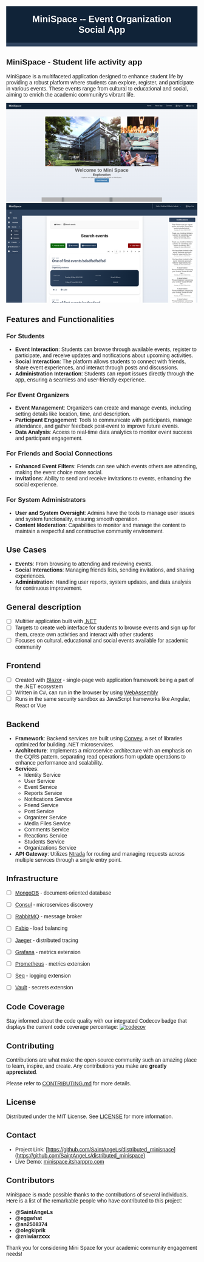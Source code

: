 <!DOCTYPE html>
<html lang="en">
<head>
    <meta charset="UTF-8">
    <meta name="viewport" content="width=device-width, initial-scale=1.0">
    <title>Mini Space - Student Life Activity App</title>
    <style>
        body {
            font-family: 'Arial', sans-serif;
            margin: 0;
        }
        .header {
            background-color: #102338;
            color: #ffffff; 
            padding: 20px 40px;
            text-align: center;
            border-bottom: 10px solid #30445F;
        }
        .header h1 {
            font-size: 24px;
            margin: 0;
            font-weight: bold;
        }
    </style>
</head>
<body>
    <div class="header">
        <h1> MiniSpace -- Event Organization Social App</h1>
    </div>
</body>
</html>



## MiniSpace - Student life activity app

MiniSpace is a multifaceted application designed to enhance student life by providing a robust platform where students can explore, register, and participate in various events. These events range from cultural to educational and social, aiming to enrich the academic community's vibrant life. 

![Home](images/minispace-home.png)
![Events Dashboard View](images/minispace-events.png)


## Features and Functionalities

### For Students
- **Event Interaction**: Students can browse through available events, register to participate, and receive updates and notifications about upcoming activities.
- **Social Interaction**: The platform allows students to connect with friends, share event experiences, and interact through posts and discussions.
- **Administration Interaction**: Students can report issues directly through the app, ensuring a seamless and user-friendly experience.

### For Event Organizers
- **Event Management**: Organizers can create and manage events, including setting details like location, time, and description.
- **Participant Engagement**: Tools to communicate with participants, manage attendance, and gather feedback post-event to improve future events.
- **Data Analysis**: Access to real-time data analytics to monitor event success and participant engagement.

### For Friends and Social Connections
- **Enhanced Event Filters**: Friends can see which events others are attending, making the event choice more social.
- **Invitations**: Ability to send and receive invitations to events, enhancing the social experience.

### For System Administrators
- **User and System Oversight**: Admins have the tools to manage user issues and system functionality, ensuring smooth operation.
- **Content Moderation**: Capabilities to monitor and manage the content to maintain a respectful and constructive community environment.

## Use Cases
- **Events**: From browsing to attending and reviewing events.
- **Social Interactions**: Managing friends lists, sending invitations, and sharing experiences.
- **Administration**: Handling user reports, system updates, and data analysis for continuous improvement.


## General description
- [ ] Multitier application built with [.NET](https://dotnet.microsoft.com/en-us)
- [ ] Targets to create web interface for students to browse events and sign up for them, create own activities and interact with other students
- [ ] Focuses on cultural, educational and social events available for academic community

## Frontend
- [ ] Created with [Blazor](https://dotnet.microsoft.com/en-us/apps/aspnet/web-apps/blazor) - single-page web application framework being a part of the .NET ecosystem
- [ ] Written in C#, can run in the browser by using [WebAssembly](https://webassembly.org)
- [ ] Runs in the same security sandbox as JavaScript frameworks like Angular, React or Vue

## Backend
- **Framework**: Backend services are built using [Convey](https://github.com/snatch-dev/Convey), a set of libraries optimized for building .NET microservices.
- **Architecture**: Implements a microservice architecture with an emphasis on the CQRS pattern, separating read operations from update operations to enhance performance and scalability.
- **Services**:
  - Identity Service
  - User Service
  - Event Service
  - Reports Service
  - Notifications Service
  - Friend Service
  - Post Service
  - Organizer Service
  - Media Files Service
  - Comments Service
  - Reactions Service
  - Students Service
  - Organizations Service
- **API Gateway**: Utilizes [Ntrada](https://github.com/snatch-dev/Ntrada) for routing and managing requests across multiple services through a single entry point.


## Infrastructure
- [ ] [MongoDB](https://www.mongodb.com/products/platform/cloud) - document-oriented database
- [ ] [Consul](https://www.consul.io) - microservices discovery
- [ ] [RabbitMQ](https://www.rabbitmq.com) - message broker
- [ ] [Fabio](https://github.com/fabiolb/fabio) - load balancing
- [ ] [Jaeger](https://www.jaegertracing.io) - distributed tracing
- [ ] [Grafana](https://grafana.com) - metrics extension
- [ ] [Prometheus](https://prometheus.io) - metrics extension
- [ ] [Seq](https://datalust.co/seq) - logging extension
- [ ] [Vault](https://www.vaultproject.io) - secrets extension


## Code Coverage
Stay informed about the code quality with our integrated Codecov badge that displays the current code coverage percentage:
[![codecov](https://codecov.io/gh/SaintAngeLs/distributed_minispace/graph/badge.svg?token=SW3T9CN2QS)](https://codecov.io/gh/SaintAngeLs/distributed_minispace)

## Contributing
Contributions are what make the open-source community such an amazing place to learn, inspire, and create. Any contributions you make are **greatly appreciated**.

Please refer to [CONTRIBUTING.md](./CONTRIBUTING.md) for more details.

## License
Distributed under the MIT License. See [LICENSE](./LICENSE) for more information.

## Contact
- Project Link: [https://github.com/SaintAngeLs/distributed_minispace](https://github.com/SaintAngeLs/distributed_minispace)
- Live Demo: [minispace.itsharppro.com](http://minispace.itsharppro.com)

## Contributors
MiniSpace is made possible thanks to the contributions of several individuals. Here is a list of the remarkable people who have contributed to this project:

- **@SaintAngeLs** 
- **@eggwhat**
- **@an2508374**
- **@olegkiprik**
- **@zniwiarzxxx**


Thank you for considering Mini Space for your academic community engagement needs!
